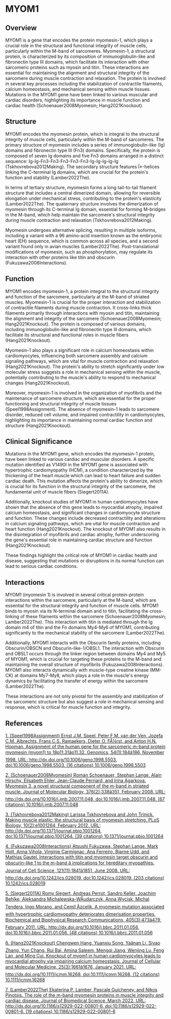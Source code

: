 # MYOM1

## Overview
MYOM1 is a gene that encodes the protein myomesin-1, which plays a crucial role in the structural and functional integrity of muscle cells, particularly within the M-band of sarcomeres. Myomesin-1, a structural protein, is characterized by its composition of immunoglobulin-like and fibronectin type III domains, which facilitate its interaction with other sarcomeric proteins such as myosin and titin. These interactions are essential for maintaining the alignment and structural integrity of the sarcomere during muscle contraction and relaxation. The protein is involved in several key processes including the stabilization of contractile filaments, calcium homeostasis, and mechanical sensing within muscle tissues. Mutations in the MYOM1 gene have been linked to various muscular and cardiac disorders, highlighting its importance in muscle function and cardiac health (Schoenauer2008Myomesin; Hang2021Knockout).

## Structure
MYOM1 encodes the myomesin protein, which is integral to the structural integrity of muscle cells, particularly within the M-band of sarcomeres. The primary structure of myomesin includes a series of immunoglobulin-like (Ig) domains and fibronectin type III (Fn3) domains. Specifically, the protein is composed of seven Ig domains and five Fn3 domains arranged in a distinct sequence: Ig-Ig-Fn3-Fn3-Fn3-Fn3-Fn3-Ig-Ig-Ig-Ig-Ig (Tskhovrebova2012Making). The secondary structure features Î±-helices linking the C-terminal Ig domains, which are crucial for the protein's function and stability (Lamber2022The).

In terms of tertiary structure, myomesin forms a long tail-to-tail filament structure that includes a central dimerized domain, allowing for reversible elongation under mechanical stress, contributing to the protein's elasticity (Lamber2022The). The quaternary structure involves the dimerization of myomesin through its C-terminal Ig domain, essential for forming M-bridges in the M-band, which help maintain the sarcomere's structural integrity during muscle contraction and relaxation (Tskhovrebova2012Making).

Myomesin undergoes alternative splicing, resulting in multiple isoforms, including a variant with a 96 amino-acid insertion known as the embryonic heart (EH) sequence, which is common across all species, and a second variant found only in avian muscles (Lamber2022The). Post-translational modifications of myomesin, such as phosphorylation, may regulate its interaction with other proteins like titin and obscurin (Fukuzawa2008Interactions).

## Function
MYOM1 encodes myomesin-1, a protein integral to the structural integrity and function of the sarcomere, particularly at the M-band of striated muscles. Myomesin-1 is crucial for the proper interaction and stabilization of contractile filaments during muscle contraction. It cross-links thick filaments primarily through interactions with myosin and titin, maintaining the alignment and integrity of the sarcomere (Schoenauer2008Myomesin; Hang2021Knockout). The protein is composed of various domains, including immunoglobulin-like and fibronectin type III domains, which facilitate its structural and functional roles in muscle fibers (Hang2021Knockout).

Myomesin-1 also plays a significant role in calcium homeostasis within cardiomyocytes, influencing both sarcomere assembly and calcium signaling pathways, which are vital for muscle contraction and relaxation (Hang2021Knockout). The protein's ability to stretch significantly under low molecular stress suggests a role in mechanical sensing within the muscle, potentially contributing to the muscle's ability to respond to mechanical changes (Hang2021Knockout).

Moreover, myomesin-1 is involved in the organization of myofibrils and the maintenance of sarcomere structure, which are essential for the proper functioning and structural integrity of muscle tissues (Speel1998Assignment). The absence of myomesin-1 leads to sarcomere disorder, reduced cell volume, and impaired contractility in cardiomyocytes, highlighting its importance in maintaining normal cardiac function and structure (Hang2021Knockout).

## Clinical Significance
Mutations in the MYOM1 gene, which encodes the myomesin-1 protein, have been linked to various cardiac and muscular disorders. A specific mutation identified as V1490I in the MYOM1 gene is associated with hypertrophic cardiomyopathy (HCM), a condition characterized by the thickening of the heart muscle which can lead to heart failure and sudden cardiac death. This mutation affects the protein's ability to dimerize, which is crucial for its function in the structural integrity of the sarcomere, the fundamental unit of muscle fibers (Siegert2011A).

Additionally, knockout studies of MYOM1 in human cardiomyocytes have shown that the absence of this gene leads to myocardial atrophy, impaired calcium homeostasis, and significant changes in cardiomyocyte structure and function. These changes include decreased contractility and alterations in calcium signaling pathways, which are vital for muscle contraction and heart function (Hang2021Knockout). The knockout of MYOM1 also results in the disintegration of myofibrils and cardiac atrophy, further underscoring the gene's essential role in maintaining cardiac structure and function (Hang2021Knockout). 

These findings highlight the critical role of MYOM1 in cardiac health and disease, suggesting that mutations or disruptions in its normal function can lead to serious cardiac conditions.

## Interactions
MYOM1 (myomesin 1) is involved in several critical protein-protein interactions within the sarcomere, particularly at the M-band, which are essential for the structural integrity and function of muscle cells. MYOM1 binds to myosin via its N-terminal domain and to titin, facilitating the cross-linking of these filaments within the sarcomere (Schoenauer2008Myomesin; Lamber2022The). This interaction with titin is mediated through the Ig domain m4 of titin and the Fn domains My4-My6 of MYOM1, contributing significantly to the mechanical stability of the sarcomere (Lamber2022The).

Additionally, MYOM1 interacts with the Obscurin family proteins, including Obscurin/OBSCN and Obscurin-like-1/OBSL1. The interaction with Obscurin and OBSL1 occurs through the linker region between domains My4 and My5 of MYOM1, which is crucial for targeting these proteins to the M-band and maintaining the overall structure of myofibrils (Fukuzawa2008Interactions). MYOM1 also interacts dynamically with muscle-type creatine kinase (MM-CK) at domains My7-My8, which plays a role in the muscle's energy dynamics by facilitating the transfer of energy within the sarcomere (Lamber2022The).

These interactions are not only pivotal for the assembly and stabilization of the sarcomeric structure but also suggest a role in mechanical sensing and response, which is critical for muscle function and integrity.


## References


[1. (Speel1998Assignment) Ernst J.M. Speel, Peter F.M. van der Ven, Jozefa C.M. Albrechts, Frans C.S. Ramaekers, Dieter O. FÃ¼rst, and Anton H.N. Hopman. Assignment of the human gene for the sarcomeric m-band protein myomesin (myom1) to 18p11.31âp11.32. Genomics, 54(1):184â186, November 1998. URL: http://dx.doi.org/10.1006/geno.1998.5503, doi:10.1006/geno.1998.5503. (16 citations) 10.1006/geno.1998.5503](https://doi.org/10.1006/geno.1998.5503)

[2. (Schoenauer2008Myomesin) Roman Schoenauer, Stephan Lange, Alain Hirschy, Elisabeth Ehler, Jean-Claude Perriard, and Irina Agarkova. Myomesin 3, a novel structural component of the m-band in striated muscle. Journal of Molecular Biology, 376(2):338â351, February 2008. URL: http://dx.doi.org/10.1016/j.jmb.2007.11.048, doi:10.1016/j.jmb.2007.11.048. (67 citations) 10.1016/j.jmb.2007.11.048](https://doi.org/10.1016/j.jmb.2007.11.048)

[3. (Tskhovrebova2012Making) Larissa Tskhovrebova and John Trinick. Making muscle elastic: the structural basis of myomesin stretching. PLoS Biology, 10(2):e1001264, February 2012. URL: http://dx.doi.org/10.1371/journal.pbio.1001264, doi:10.1371/journal.pbio.1001264. (39 citations) 10.1371/journal.pbio.1001264](https://doi.org/10.1371/journal.pbio.1001264)

[4. (Fukuzawa2008Interactions) Atsushi Fukuzawa, Stephan Lange, Mark Holt, Anna Vihola, Virginie Carmignac, Ana Ferreiro, Bjarne Udd, and Mathias Gautel. Interactions with titin and myomesin target obscurin and obscurin-like 1 to the m-band â implications for hereditary myopathies. Journal of Cell Science, 121(11):1841â1851, June 2008. URL: http://dx.doi.org/10.1242/jcs.028019, doi:10.1242/jcs.028019. (203 citations) 10.1242/jcs.028019](https://doi.org/10.1242/jcs.028019)

[5. (Siegert2011A) Romy Siegert, Andreas Perrot, Sandro Keller, Joachim Behlke, Aleksandra Michalewska-WÅudarczyk, Anna Wycisk, Michal Tendera, Ingo Morano, and Cemil Ãzcelik. A myomesin mutation associated with hypertrophic cardiomyopathy deteriorates dimerisation properties. Biochemical and Biophysical Research Communications, 405(3):473â479, February 2011. URL: http://dx.doi.org/10.1016/j.bbrc.2011.01.056, doi:10.1016/j.bbrc.2011.01.056. (48 citations) 10.1016/j.bbrc.2011.01.056](https://doi.org/10.1016/j.bbrc.2011.01.056)

[6. (Hang2021Knockout) Chengwen Hang, Yuanxiu Song, Yaânan Li, Siyao Zhang, Yun Chang, Rui Bai, Amina Saleem, Mengqi Jiang, Wenjing Lu, Feng Lan, and Ming Cui. Knockout of myom1 in human cardiomyocytes leads to myocardial atrophy via impairing calcium homeostasis. Journal of Cellular and Molecular Medicine, 25(3):1661â1676, January 2021. URL: http://dx.doi.org/10.1111/jcmm.16268, doi:10.1111/jcmm.16268. (12 citations) 10.1111/jcmm.16268](https://doi.org/10.1111/jcmm.16268)

[7. (Lamber2022The) Ekaterina P. Lamber, Pascale Guicheney, and Nikos Pinotsis. The role of the m-band myomesin proteins in muscle integrity and cardiac disease. Journal of Biomedical Science, March 2022. URL: http://dx.doi.org/10.1186/s12929-022-00801-6, doi:10.1186/s12929-022-00801-6. (19 citations) 10.1186/s12929-022-00801-6](https://doi.org/10.1186/s12929-022-00801-6)